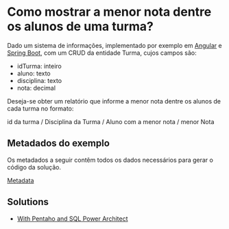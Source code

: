 # Como mostrar a menor nota  dentre os alunos de uma turma?

Dado um sistema de informações, implementado por exemplo em [Angular](frontend) e [Spring Boot](backend), com um CRUD da entidade Turma, cujos campos são:

- idTurma: inteiro
- aluno: texto
- disciplina: texto
- nota: decimal

Deseja-se obter um relatório que informe a menor nota dentre os alunos de cada turma no formato:

id da turma / Disciplina da Turma / Aluno com a menor nota / menor Nota

## Metadados do exemplo

Os metadados a seguir contêm todos os dados necessários para gerar o código da solução.

[Metadata](metadata.json)




## Solutions 

- [With Pentaho and SQL Power Architect](solutions/PentahoPowerArchitect)
